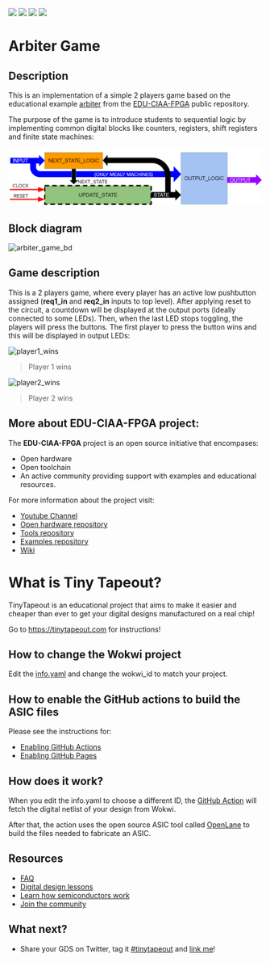 ![](../../workflows/gds/badge.svg) ![](../../workflows/docs/badge.svg) ![](../../workflows/wokwi_test/badge.svg) ![](../../workflows/test/badge.svg)

# Arbiter Game

## Description

This is an implementation of a simple 2 players game based on the educational example [arbiter](https://gitlab.com/educiaafpga/ejemplos/-/tree/master/Ejemplos_Base/14-Arbiter) from the [EDU-CIAA-FPGA](https://gitlab.com/educiaafpga/ejemplos/-/blob/master/PROYECTO_EDU_CIAA_FPGA.md) public repository. 

The purpose of the game is to introduce students to sequential logic by implementing common digital blocks like counters, registers, shift registers and finite state machines:

![sequential_circuit](docs/sequential_circuit.png)


## Block diagram

![arbiter_game_bd](arbiter_game_bd.svg)

## Game description

This is a 2 players game, where every player has an active low pushbutton assigned (**req1_in** and **req2_in** inputs to top level). After applying reset to the circuit, a countdown will be displayed at the output ports (ideally connected to some LEDs). Then, when the last LED stops toggling, the players will press the buttons. The first player to press the button wins and this will be displayed in output LEDs:

![player1_wins](docs/win1.giff)
>Player 1 wins

![player2_wins](docs/win2.giff)
>Player 2 wins

## More about EDU-CIAA-FPGA project:

The **EDU-CIAA-FPGA** project is an open source initiative that encompases:

- Open hardware
- Open toolchain
- An active community providing support with examples and educational resources.

For more information about the project visit:

- [Youtube Channel](https://www.youtube.com/@educiaafpga3040)
- [Open hardware repository](https://github.com/ciaa/Hardware/tree/master/PCB/EDU-FPGA)
- [Tools repository](https://gitlab.com/educiaafpga/herramientas)
- [Examples repository](https://gitlab.com/educiaafpga/ejemplos)
- [Wiki](https://gitlab.com/RamadrianG/wiki---fpga-para-todos)

# What is Tiny Tapeout?

TinyTapeout is an educational project that aims to make it easier and cheaper than ever to get your digital designs manufactured on a real chip!

Go to https://tinytapeout.com for instructions!

## How to change the Wokwi project

Edit the [info.yaml](info.yaml) and change the wokwi_id to match your project.

## How to enable the GitHub actions to build the ASIC files

Please see the instructions for:

* [Enabling GitHub Actions](https://tinytapeout.com/faq/#when-i-commit-my-change-the-gds-action-isnt-running)
* [Enabling GitHub Pages](https://tinytapeout.com/faq/#my-github-action-is-failing-on-the-pages-part)

## How does it work?

When you edit the info.yaml to choose a different ID, the [GitHub Action](.github/workflows/gds.yaml) will fetch the digital netlist of your design from Wokwi.

After that, the action uses the open source ASIC tool called [OpenLane](https://www.zerotoasiccourse.com/terminology/openlane/) to build the files needed to fabricate an ASIC.

## Resources

* [FAQ](https://tinytapeout.com/faq/)
* [Digital design lessons](https://tinytapeout.com/digital_design/)
* [Learn how semiconductors work](https://tinytapeout.com/siliwiz/)
* [Join the community](https://discord.gg/rPK2nSjxy8)

## What next?

* Share your GDS on Twitter, tag it [#tinytapeout](https://twitter.com/hashtag/tinytapeout?src=hashtag_click) and [link me](https://twitter.com/matthewvenn)!
